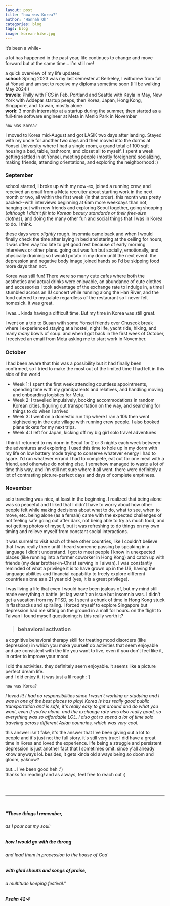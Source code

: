 ```yaml
---
layout: post
title: "how was Korea?"
author: "Hannah Oh"
categories: blog
tags: blog
image: korean-hike.jpg
---
```


it’s been a while~

a lot has happened in the past year, life continues to change and move forward
but at the same time… I’m still me!

a quick overview of my life updates:  
**school**: Spring 2023 was my last semester at Berkeley, I withdrew from fall
at Yonsei and am set to receive my diploma sometime soon (I’ll be walking May
2024!)  
**travels**: Philly with FCS in Feb, Portland and Seattle with Kayla in May,
New York with Addepar startup peeps, then Korea, Japan, Hong Kong, Singapore,
and Taiwan, mostly alone  
**work**: 3 month internship at a startup during the summer, then started as a
full-time software engineer at Meta in Menlo Park in November  

```
how was Korea?
```

I moved to Korea mid-August and got LASIK two days after landing. Stayed with
my uncle for another two days and then moved into the dorms at Yonsei University
where I had a single room, a grand total of 100 sqft housing a bed, table,
bathroom, and closet all to myself. I spent a week getting settled in at Yonsei,
meeting people (mostly foreigners) socializing, making friends, attending
orientations, and exploring the neighborhood :)

### September

school started, I broke up with my now-ex, joined a running crew, and received
an email from a Meta recruiter about starting work in the next month or two, all
within the first week (in that order). this month was pretty packed--with
interviews beginning at 6am more weekdays than not, hanging out with new friends
and exploring Seoul together, going shopping (*although I didn't fit into Korean
beauty standards or their free-size clothes*), and doing the many other fun and
social things that I was in Korea to do. I think.

these days were *slightly* rough. insomnia came back and when I would finally
check the time after laying in bed and staring at the ceiling for hours, it was
often way too late to get good rest because of early morning interviews or other
plans. going out was fun but socially, emotionally, and physically draining so
I would potato in my dorm until the next event. the depression and negative body
image joined hands so I'd be skipping food more days than not.

Korea was still fun! There were so many cute cafes where both the aesthetics and
actual drinks were enjoyable, an abundance of cute clothes and accessories I
took advantage of the exchange rate to indulge in, a time I stumbled across an
IU concert while running along the Han River, and the food catered to my palate
regardless of the restaurant so I never felt homesick. it was great.

I was... kinda having a difficult time. But my time in Korea was still great.

I went on a trip to Busan with some Yonsei friends over Chuseok break where I
experienced staying at a hostel, night life, yacht ride, hiking, and many *many*
bowls of soup. and when I got back in the first week of October, I received an
email from Meta asking me to start work in November.

### October

I had been aware that this was a possibility but it had finally been confirmed,
so I tried to make the most out of the limited time I had left in this side of
the world  
*   Week 1: I spent the first week attending countless appointments, spending
    time with my grandparents and relatives, and handling moving and onboarding
    logistics for Meta. 
*   Week 2: I travelled impulsively, booking accommodations in random Korean
    cities, figuring out transportation on the way, and searching for things to
    do when I arrived
*   Week 3: I went on a domestic run trip where I ran a 10k then went
    sightseeing in the cute village with running crew people. I also booked plane
    tickets for my next trips.
*   Week 4: I left for Japan, kicking off my big girl solo travel adventures

I think I returned to my dorm in Seoul for 2 or 3 nights each week between the
adventures and exploring. I used this time to hole up in my dorm with my life on
low battery mode trying to conserve whatever energy I had to spare. I'd run
whatever errand I had to complete, eat out for one meal with a friend, and
otherwise do nothing else. I somehow managed to waste a lot of time this way,
and I'm still not sure where it all went. there were definitely a lot of
contrasting picture-perfect days and days of complete emptiness.

### November

solo traveling was nice, at least in the beginning. I realized that being alone
was so peaceful and I liked that I didn't have to worry about how other people
felt while making decisions about what to do, what to see, when to move, etc.
being alone (as a female) came with the expected challenges of not feeling safe
going out after dark, not being able to try as much food, and not getting photos
of myself, but it was refreshing to do things on my own timing and relieve
myself from constant social interactions.

it was surreal to visit each of these other countries, like I couldn't believe
that I was really there until I heard someone passing by speaking in a language
I didn't understand. I got to meet people I know in unexpected places (like
running into a former coworker in Hong Kong) and catch up with friends (my dear
brother-in-Christ serving in Taiwan). I was constantly reminded of what a
privilege it is to have grown up in the US, having the language abilities and
financial capability to freely explore different countries alone as a 21 year
old (yes, it is a great privilege).

I was living a life that even I would have been jealous of, but my mind still
made everything a battle. jet lag wasn't an issue but insomnia was. I didn't get
a vacation from my PTSD, so I spent a chunk of time in Hong Kong stuck in
flashbacks and spiraling. I forced myself to explore Singapore but depression
had me sitting on the ground in a mall for hours. on the flight to Taiwan I
found myself questioning: is this really worth it?

> ### behavioral activation
a cognitive behavioral therapy skill for treating mood disorders (like
depression) in which you make yourself do activities that seem enjoyable and are
consistent with the life you want to live, even if you don't feel like it, in
order to improve your mood

I did the activities. they definitely seem enjoyable. it seems like a picture
perfect dream life.  
and I did enjoy it. it was just a lil rough :')

```
how was Korea?
```

*I loved it! I had no responsibilities since I wasn't working or studying and
I was in one of the best places to play! Korea is has really good public
transportation and is safe, it's really easy to get around and do what you want,
even if you're alone. and the exchange rate was also really good, so everything
was so affordable LOL. I also got to spend a lot of time solo traveling across
different Asian countries, which was very cool.*

this answer isn't fake, it's the answer that I've been giving out a lot to
people and it's just not the full story. it's still very true: I did have a
great time in Korea and loved the experience. 
life being a struggle and persistent depression is just another fact that I
sometimes omit. since y'all already know anyways lol. besides, it gets kinda old
always being so doom and gloom, yaknow?

but... I've been good heh :')   
thanks for reading! and as always, feel free to reach out :)

` `  
` `  

___

` `  

##### "These things I remember,
###### as I pour out my soul:
##### how I would go with the throng 
###### and lead them in procession to the house of God
##### with glad shouts and songs of praise,
###### a multitude keeping festival."
##### Psalm 42:4
